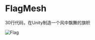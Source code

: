 # FlagMesh
30行代码，在Unity制造一个风中飘舞的旗帜

![Flag](https://user-images.githubusercontent.com/41114110/157160171-b616cb92-f81e-469a-b322-91cc24c2ffbb.gif)
